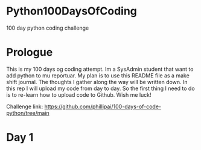 # Python100DaysOfCoding
100 day python coding challenge

# Prologue
This is my 100 days og coding attempt. Im a SysAdmin student that want to add python to mu reportuar.
My plan is to use this README file as a make shift journal. The thoughts I gather along the way will be written down.
In this rep I will upload my code from day to day. So the first thing I need to do is to re-learn how to upload code to Github.
Wish me luck!

Challenge link: https://github.com/phillipai/100-days-of-code-python/tree/main

# Day 1
